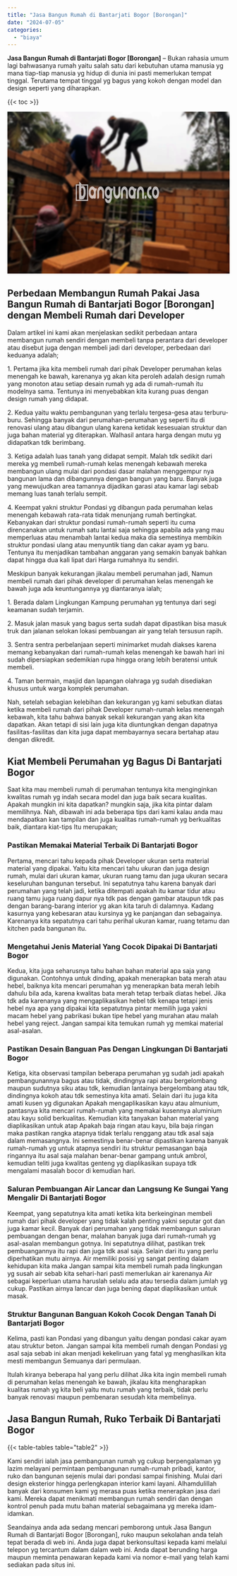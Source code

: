 ```yaml
---
title: "Jasa Bangun Rumah di Bantarjati Bogor [Borongan]"
date: "2024-07-05"
categories: 
  - "biaya"
---
```


**Jasa Bangun Rumah di Bantarjati Bogor \[Borongan\]** – Bukan rahasia umum lagi bahwasanya rumah yaitu salah satu dari kebutuhan utama manusia yg mana tiap-tiap manusia yg hidup di dunia ini pasti memerlukan tempat tinggal. Terutama tempat tinggal yg bagus yang kokoh dengan model dan design seperti yang diharapkan.

{{< toc >}}

![Jasa Bangun Rumah di Bantarjati Bogor [Borongan]](/images/borong-bangunan-19.png)

## Perbedaan Membangun Rumah Pakai Jasa Bangun Rumah di Bantarjati Bogor \[Borongan\] dengan Membeli Rumah dari Developer

Dalam artikel ini kami akan menjelaskan sedikit perbedaan antara membangun rumah sendiri dengan membeli tanpa perantara dari developer atau disebut juga dengan membeli jadi dari developer, perbedaan dari keduanya adalah;

1\. Pertama jika kita membeli rumah dari pihak Developer perumahan kelas menengah ke bawah, karenanya yg akan kita peroleh adalah design rumah yang monoton atau setiap desain rumah yg ada di rumah-rumah itu modelnya sama. Tentunya ini menyebabkan kita kurang puas dengan design rumah yang didapat.

2\. Kedua yaitu waktu pembangunan yang terlalu tergesa-gesa atau terburu-buru. Sehingga banyak dari perumahan-perumahan yg seperti itu di renovasi ulang atau dibangun ulang karena ketidak kesesuaian struktur dan juga bahan material yg diterapkan. Walhasil antara harga dengan mutu yg didapatkan tdk berimbang.

3\. Ketiga adalah luas tanah yang didapat sempit. Malah tdk sedikit dari mereka yg membeli rumah-rumah kelas menengah kebawah mereka membangun ulang mulai dari pondasi dasar malahan menggempur nya bangunan lama dan dibangunnya dengan bangun yang baru. Banyak juga yang mewujudkan area tamannya dijadikan garasi atau kamar lagi sebab memang luas tanah terlalu sempit.

4\. Keempat yakni struktur Pondasi yg dibangun pada perumahan kelas menengah kebawah rata-rata tidak menunjang rumah bertingkat. Kebanyakan dari struktur pondasi rumah-rumah seperti itu cuma direncanakan untuk rumah satu lantai saja sehingga apabila ada yang mau memperluas atau menambah lantai kedua maka dia semestinya membikin struktur pondasi ulang atau menyuntik tiang dan cakar ayam yg baru. Tentunya itu menjadikan tambahan anggaran yang semakin banyak bahkan dapat hingga dua kali lipat dari Harga rumahnya itu sendiri.

Meskipun banyak kekurangan jikalau membeli perumahan jadi, Namun membeli rumah dari pihak developer di perumahan kelas menengah ke bawah juga ada keuntungannya yg diantaranya ialah;

1\. Berada dalam Lingkungan Kampung perumahan yg tentunya dari segi keamanan sudah terjamin.

2\. Masuk jalan masuk yang bagus serta sudah dapat dipastikan bisa masuk truk dan jalanan selokan lokasi pembuangan air yang telah tersusun rapih.

3\. Sentra sentra perbelanjaan seperti minimarket mudah diakses karena memang kebanyakan dari rumah-rumah kelas menengah ke bawah hari ini sudah dipersiapkan sedemikian rupa hingga orang lebih beratensi untuk membeli.

4\. Taman bermain, masjid dan lapangan olahraga yg sudah disediakan khusus untuk warga komplek perumahan.

Nah, setelah sebagian kelebihan dan kekurangan yg kami sebutkan diatas ketika membeli rumah dari pihak Developer rumah-rumah kelas menengah kebawah, kita tahu bahwa banyak sekali kekurangan yang akan kita dapatkan. Akan tetapi di sisi lain juga kita diuntungkan dengan dapatnya fasilitas-fasilitas dan kita juga dapat membayarnya secara bertahap atau dengan dikredit.

## Kiat Membeli Perumahan yg Bagus Di Bantarjati Bogor

Saat kita mau membeli rumah di perumahan tentunya kita menginginkan kwalitas rumah yg indah secara model dan juga baik secara kualitas. Apakah mungkin ini kita dapatkan? mungkin saja, jika kita pintar dalam memilihnya. Nah, dibawah ini ada beberapa tips dari kami kalau anda mau mendapatkan kan tampilan dan juga kualitas rumah-rumah yg berkualitas baik, diantara kiat-tips Itu merupakan;

### Pastikan Memakai Material Terbaik Di Bantarjati Bogor

Pertama, mencari tahu kepada pihak Developer ukuran serta material material yang dipakai. Yaitu kita mencari tahu ukuran dan juga design rumah, mulai dari ukuran kamar, ukuran ruang tamu dan juga ukuran secara keseluruhan bangunan tersebut. Ini sepatutnya tahu karena banyak dari perumahan yang telah jadi, ketika ditempati apakah itu kamar tidur atau ruang tamu juga ruang dapur nya tdk pas dengan gambar ataupun tdk pas dengan barang-barang interior yg akan kita taruh di dalamnya. Kadang kasurnya yang kebesaran atau kursinya yg ke panjangan dan sebagainya. Karenanya kita sepatutnya cari tahu perihal ukuran kamar, ruang tetamu dan kitchen pada bangunan itu.

### Mengetahui Jenis Material Yang Cocok Dipakai Di Bantarjati Bogor

Kedua, kita juga seharusnya tahu bahan bahan material apa saja yang digunakan. Contohnya untuk dinding, apakah menerapkan bata merah atau hebel, baiknya kita mencari perumahan yg menerapkan bata merah lebih dahulu bila ada, karena kwalitas bata merah tetap terbaik diatas hebel. Jika tdk ada karenanya yang mengaplikasikan hebel tdk kenapa tetapi jenis hebel nya apa yang dipakai kita sepatutnya pintar memilih juga yakni macam hebel yang pabrikasi bukan tipe hebel yang murahan atau malah hebel yang reject. Jangan sampai kita temukan rumah yg memkai material asal-asalan.

### Pastikan Desain Banguan Pas Dengan Lingkungan Di Bantarjati Bogor

Ketiga, kita observasi tampilan beberapa perumahan yg sudah jadi apakah pembangunannya bagus atau tidak, dindingnya rapi atau bergelombang maupun sudutnya siku atau tdk, kemudian lantainya bergelombang atau tdk, dindingnya kokoh atau tdk semestinya kita amati. Selain dari itu juga kita amati kusen yg digunakan Apakah mengaplikasikan kayu atau almunium, pantasnya kita mencari rumah-rumah yang memakai kusennya aluminium atau kayu solid berkualitas. Kemudian kita tanyakan bahan material yang diaplikasikan untuk atap Apakah baja ringan atau kayu, bila baja ringan maka pastikan rangka atapnya tidak terlalu renggang atau tdk asal saja dalam memasangnya. Ini semestinya benar-benar dipastikan karena banyak rumah-rumah yg untuk atapnya sendiri itu struktur pemasangan baja ringannya itu asal saja malahan benar-benar gampang untuk ambrol, kemudian teliti juga kwalitas genteng yg diaplikasikan supaya tdk mengalami masalah bocor di kemudian hari.

### Saluran Pembuangan Air Lancar dan Langsung Ke Sungai Yang Mengalir Di Bantarjati Bogor

Keempat, yang sepatutnya kita amati ketika kita berkeinginan membeli rumah dari pihak developer yang tidak kalah penting yakni seputar got dan juga kamar kecil. Banyak dari perumahan yang tidak membangun saluran pembuangan dengan benar, malahan banyak juga dari rumah-rumah yg asal-asalan membangun gotnya. Ini sepatutnya dilihat, pastikan trek pembuangannya itu rapi dan juga tdk asal saja. Selain dari itu yang perlu diperhatikan mutu airnya. Air memiliki posisi yg sangat penting dalam kehidupan kita maka Jangan sampai kita membeli rumah pada lingkungan yg susah air sebab kita sehari-hari pasti memerlukan air karenanya Air sebagai keperluan utama haruslah selalu ada atau tersedia dalam jumlah yg cukup. Pastikan airnya lancar dan juga bening dapat diaplikasikan untuk masak.

### Struktur Bangunan Banguan Kokoh Cocok Dengan Tanah Di Bantarjati Bogor

Kelima, pasti kan Pondasi yang dibangun yaitu dengan pondasi cakar ayam atau struktur beton. Jangan sampai kita membeli rumah dengan Pondasi yg asal saja sebab ini akan menjadi kekeliruan yang fatal yg menghasilkan kita mesti membangun Semuanya dari permulaan.

Itulah kiranya beberapa hal yang perlu dilihat Jika kita ingin membeli rumah di perumahan kelas menengah ke bawah, jikalau kita mengharapkan kualitas rumah yg kita beli yaitu mutu rumah yang terbaik, tidak perlu banyak renovasi maupun pembenaran sesudah kita membelinya.

## Jasa Bangun Rumah, Ruko Terbaik Di Bantarjati Bogor

{{< table-tables table="table2" >}}

Kami sendiri ialah jasa pembangunan rumah yg cukup berpengalaman yg lazim melayani permintaan pembangunan rumah-rumah pribadi, kantor, ruko dan bangunan sejenis mulai dari pondasi sampai finishing. Mulai dari design eksterior hingga perlengkapan interior kami layani. Alhamdulillah banyak dari konsumen kami yg merasa puas ketika menerapkan jasa dari kami. Mereka dapat menikmati membangun rumah sendiri dan dengan kontrol penuh pada mutu bahan material sebagaimana yg mereka idam-idamkan.

Seandainya anda ada sedang mencari pemborong untuk Jasa Bangun Rumah di Bantarjati Bogor \[Borongan\], ruko maupun sekolahan anda telah tepat berada di web ini. Anda juga dapat berkonsultasi kepada kami melalui telepon yg tercantum dalam dalam web ini. Anda dapat berunding harga maupun meminta penawaran kepada kami via nomor e-mail yang telah kami sediakan pada situs ini.
